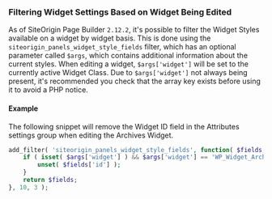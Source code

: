 ### Filtering Widget Settings Based on Widget Being Edited

As of SiteOrigin Page Builder `2.12.2`, it's possible to filter the Widget Styles available on a widget by widget basis. This is done using the `siteorigin_panels_widget_style_fields` filter, which has an optional parameter called `$args`, which contains additional information about the current styles. When editing a widget, `$args['widget']` will be set to the currently active Widget Class.
Due to `$args['widget']` not always being present, it's recommended you check that the array key exists before using it to avoid a PHP notice.

#### Example

The following snippet will remove the Widget ID field in the Attributes settings group when editing the Archives Widget.

```php
add_filter( 'siteorigin_panels_widget_style_fields', function( $fields, $post_id, $args ) {
	if ( isset( $args['widget'] ) && $args['widget'] == 'WP_Widget_Archives' ) {
		unset( $fields['id'] );
	}
	return $fields;
}, 10, 3 );
```
